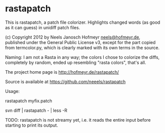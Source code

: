 rastapatch
==========

This is rastapatch, a patch file colorizer. Highlights changed words (as good
as it can guess) in unidiff patch files.

(c) Copyright 2012 by Neels Janosch Hofmeyr <neels@hofmeyr.de>, published
    under the General Public License v3, except for the part copied from
    termcolor.py, which is clearly marked with its own terms in the source.

Naming:
I am not a Rasta in any way; the colors I chose to colorize the diffs,
completely by random, ended up resembling "rasta colors", that's all.

The project home page is http://hofmeyr.de/rastapatch/

Source is available at https://github.com/neeels/rastapatch

Usage:

  rastapatch myfix.patch

  svn diff | rastapatch - | less -R

TODO: rastapatch is not streamy yet, i.e. it reads the entire input before
      starting to print its output.
